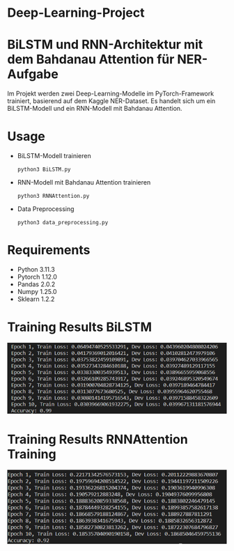 # Deep-Learning-Project
# BiLSTM und RNN-Architektur mit dem Bahdanau Attention für NER-Aufgabe

Im Projekt werden zwei Deep-Learning-Modelle im PyTorch-Framework trainiert, basierend auf dem Kaggle NER-Dataset. Es handelt sich um ein BiLSTM-Modell und ein RNN-Modell mit Bahdanau Attention. 

# Usage
* BiLSTM-Modell trainieren
  ```
  python3 BiLSTM.py
  ```
* RNN-Modell mit Bahdanau Attention trainieren
  
  ```
  python3 RNNAttention.py
  ```
* Data Preprocessing 
  
  ```
  python3 data_preprocessing.py
  ```

# Requirements
* Python 3.11.3
* Pytorch 1.12.0
* Pandas 2.0.2
* Numpy 1.25.0
* Sklearn 1.2.2

# Training Results BiLSTM
![Alt text](/Bilstm_ergebnisse.png?raw=true "BiLSTM Training")

# Training Results RNNAttention Training
![Alt text](/Ergebnisse_RNNAttention.png?raw=true "RNNAttention Training")
